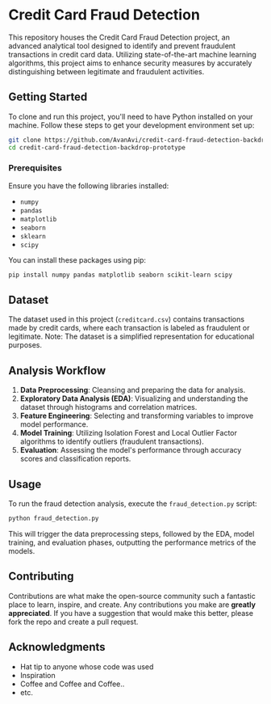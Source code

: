 

# Credit Card Fraud Detection

This repository houses the Credit Card Fraud Detection project, an advanced analytical tool designed to identify and prevent fraudulent transactions in credit card data. Utilizing state-of-the-art machine learning algorithms, this project aims to enhance security measures by accurately distinguishing between legitimate and fraudulent activities.

## Getting Started

To clone and run this project, you'll need to have Python installed on your machine. Follow these steps to get your development environment set up:

```bash
git clone https://github.com/AvanAvi/credit-card-fraud-detection-backdrop-prototype.git
cd credit-card-fraud-detection-backdrop-prototype
```

### Prerequisites

Ensure you have the following libraries installed:

- `numpy`
- `pandas`
- `matplotlib`
- `seaborn`
- `sklearn`
- `scipy`

You can install these packages using pip:

```bash
pip install numpy pandas matplotlib seaborn scikit-learn scipy
```

## Dataset

The dataset used in this project (`creditcard.csv`) contains transactions made by credit cards, where each transaction is labeled as fraudulent or legitimate. Note: The dataset is a simplified representation for educational purposes.

## Analysis Workflow

1. **Data Preprocessing**: Cleansing and preparing the data for analysis.
2. **Exploratory Data Analysis (EDA)**: Visualizing and understanding the dataset through histograms and correlation matrices.
3. **Feature Engineering**: Selecting and transforming variables to improve model performance.
4. **Model Training**: Utilizing Isolation Forest and Local Outlier Factor algorithms to identify outliers (fraudulent transactions).
5. **Evaluation**: Assessing the model's performance through accuracy scores and classification reports.

## Usage

To run the fraud detection analysis, execute the `fraud_detection.py` script:

```bash
python fraud_detection.py
```

This will trigger the data preprocessing steps, followed by the EDA, model training, and evaluation phases, outputting the performance metrics of the models.

## Contributing

Contributions are what make the open-source community such a fantastic place to learn, inspire, and create. Any contributions you make are **greatly appreciated**. If you have a suggestion that would make this better, please fork the repo and create a pull request.

## Acknowledgments

- Hat tip to anyone whose code was used
- Inspiration
- Coffee and Coffee and Coffee..
- etc.



